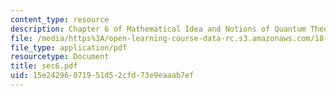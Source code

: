```yaml
---
content_type: resource
description: Chapter 6 of Mathematical Idea and Notions of Quantum Theory
file: /media/https%3A/open-learning-course-data-rc.s3.amazonaws.com/18-238-geometry-and-quantum-field-theory-fall-2002/15e24296071951d52cfd73e9eaaab7ef_sec6.pdf
file_type: application/pdf
resourcetype: Document
title: sec6.pdf
uid: 15e24296-0719-51d5-2cfd-73e9eaaab7ef
---
```

